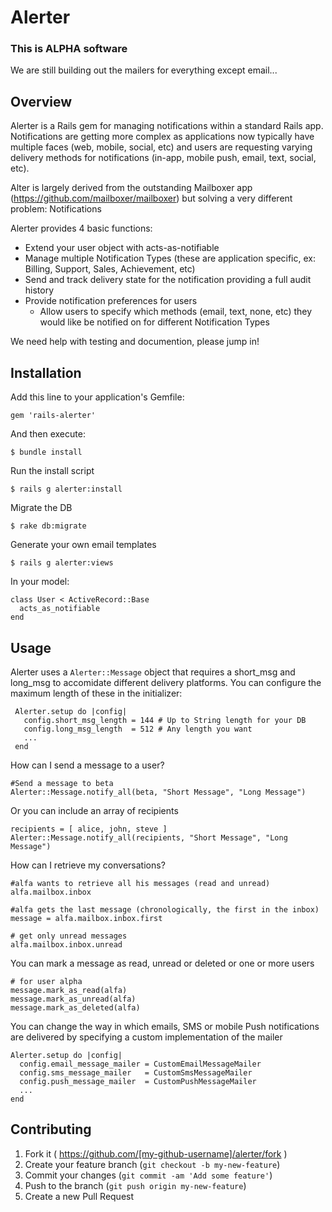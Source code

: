 # Alerter

### This is ALPHA software 

We are still building out the mailers for everything except email...

## Overview

Alerter is a Rails gem for managing notifications within a standard Rails app.  Notifications are getting more complex
as applications now typically have multiple faces (web, mobile, social, etc) and users are requesting varying 
delivery methods for notifications (in-app, mobile push, email, text, social, etc).

Alter is largely derived from the outstanding Mailboxer app (https://github.com/mailboxer/mailboxer) but solving a 
very different problem: Notifications

Alerter provides 4 basic functions:
* Extend your user object with acts-as-notifiable
* Manage multiple Notification Types (these are application specific, ex: Billing, Support, Sales, Achievement, etc)
* Send and track delivery state for the notification providing a full audit history
* Provide notification preferences for users
  * Allow users to specify which methods (email, text, none, etc) they would like be notified on for different Notification Types


We need help with testing and documention, please jump in!

## Installation

Add this line to your application's Gemfile:

    gem 'rails-alerter'

And then execute:

    $ bundle install

Run the install script

    $ rails g alerter:install
    
Migrate the DB
    
    $ rake db:migrate
    
Generate your own email templates

    $ rails g alerter:views

In your model:

    class User < ActiveRecord::Base
      acts_as_notifiable
    end
    
## Usage

Alerter uses a `Alerter::Message` object that requires a short_msg and long_msg to accomidate different delivery
platforms.  You can configure the maximum length of these in the initializer:

     Alerter.setup do |config|
       config.short_msg_length = 144 # Up to String length for your DB
       config.long_msg_length  = 512 # Any length you want
       ...
     end   


How can I send a message to a user?

    #Send a message to beta
    Alerter::Message.notify_all(beta, "Short Message", "Long Message")
    
Or you can include an array of recipients

    recipients = [ alice, john, steve ]
    Alerter::Message.notify_all(recipients, "Short Message", "Long Message")    
    
How can I retrieve my conversations?
    
    #alfa wants to retrieve all his messages (read and unread)
    alfa.mailbox.inbox
    
    #alfa gets the last message (chronologically, the first in the inbox)
    message = alfa.mailbox.inbox.first
    
    # get only unread messages
    alfa.mailbox.inbox.unread
    
You can mark a message as read, unread or deleted or one or more users

    # for user alpha
    message.mark_as_read(alfa)
    message.mark_as_unread(alfa)
    message.mark_as_deleted(alfa)


You can change the way in which emails, SMS or mobile Push notifications are delivered by specifying a custom implementation of the mailer

    Alerter.setup do |config|
      config.email_message_mailer = CustomEmailMessageMailer
      config.sms_message_mailer   = CustomSmsMessageMailer
      config.push_message_mailer  = CustomPushMessageMailer
      ...
    end


## Contributing

1. Fork it ( https://github.com/[my-github-username]/alerter/fork )
2. Create your feature branch (`git checkout -b my-new-feature`)
3. Commit your changes (`git commit -am 'Add some feature'`)
4. Push to the branch (`git push origin my-new-feature`)
5. Create a new Pull Request
